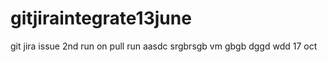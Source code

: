 # gitjiraintegrate13june
git jira issue
2nd run
on pull run
aasdc
srgbrsgb
vm
gbgb
dggd
wdd
17 oct

